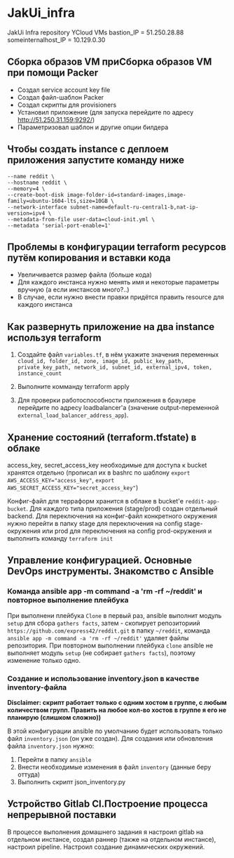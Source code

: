 # JakUi_infra

JakUi Infra repository
YCloud VMs
bastion_IP = 51.250.28.88
someinternalhost_IP = 10.129.0.30

## Сборка образов VM приСборка образов VM при помощи Packer

- Создал service account key file
- Создал файл-шаблон Packer
- Создал скрипты для provisioners
- Установил приложение (для запуска перейдите по адресу http://51.250.31.159:9292/)
- Параметризовал шаблон и другие опции билдера

## Чтобы создать instance с деплоем приложения запустите команду ниже

```yc compute instance create    \
--name reddit \
--hostname reddit \
--memory=4 \
--create-boot-disk image-folder-id=standard-images,image-family=ubuntu-1604-lts,size=10GB \
--network-interface subnet-name=default-ru-central1-b,nat-ip-version=ipv4 \
--metadata-from-file user-data=cloud-init.yml \
--metadata 'serial-port-enable=1'
```

## Проблемы в конфигурации terraform ресурсов путём копирования и вставки кода

- Увеличивается размер файла (больше кода)
- Для каждого инстанса нужно менять имя и некоторые параметры вручную (а если инстансов много?..)
- В случае, если нужно внести правки придётся править resource для каждого инстанса

## Как развернуть приложение на два instance используя terraform

1. Создайте файл `variables.tf`, в нём укажите значения переменных ```cloud_id, folder_id, zone, image_id, public_key_path,``` 
```private_key_path, network_id, subnet_id, external_ipv4, token, instance_count```

2. Выполните комманду terraform apply

3. Для проверки работоспособности приложения в браузере перейдите по адресу loadbalancer'a (значение output-переменной
   `external_load_balancer_address_app`).

## Хранение состояний (terraform.tfstate) в облаке

access_key, secret_access_key необходимые для доступа к bucket хранятся отдельно (прописал их в bashrc по шаблону
`export AWS_ACCESS_KEY="access_key"`, `export AWS_SECRET_ACCESS_KEY="secret_access_key"`)

Конфиг-файл для терраформ хранится в облаке в bucket'е `reddit-app-bucket`. Для каждого типа приложения (stage/prod) создан отдельный backend. Для переключения на конфиг-файл конкретного окружения нужно перейти в папку stage для переключения на config stage-окружения или prod для переключения на config prod-окружения и выполнить команду `terraform init`

## Управление конфигурацией. Основные DevOps инструменты. Знакомство с Ansible

### Команда ansible app -m command -a 'rm -rf ~/reddit' и повторное выполнение плейбука

При выполнени плейбука `Сlone` в первый раз, ansible выполнит модуль `setup` для сбора `gathers facts`, затем - 
скопирует репозиториий `https://github.com/express42/reddit.git` в папку `~/reddit`, команда
`ansible app -m command -a 'rm -rf ~/reddit'` удаляет файлы репозитория. При повторном выполнении плейбука `clone`
ansible не выполняет модуль `setup` (не собирает `gathers facts`), поэтому изменение только одно.

### Создание и использование inventory.json в качестве inventory-файла
**Disclaimer: скрипт работает только c одним хостом в группе, с любым количеством групп. Править на любое кол-во хостов**
**в группе я его не планирую (слишком сложно))**

В этой конфигурации ansible по умолчанию будет использовать только файл `inventory.json` (он уже создан). Для создания
или обновления файла `inventory.json` нужно:

1. Перейти в папку `ansible`
2. Внести необходимые изменения в файл `inventory` (данные беру оттуда)
3. Выполнить скрипт json_inventory.py

## Устройство Gitlab CI.Построение процесса непрерывной поставки

В процессе выполнения домашнего задания я настроил gitlab на отдельном инстансе, создал раннер (также на отдельном
инстансе), настроил pipeline. Настроил создание динамических окружений.
 